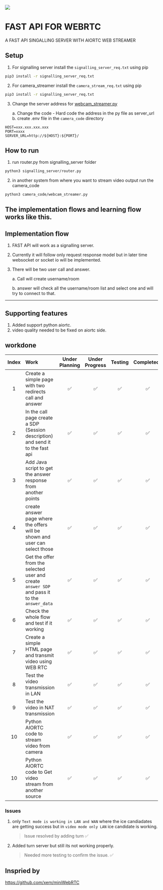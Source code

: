 ![](./banner%20for%20github%20webrtc%20streamer.png)
# FAST API FOR WEBRTC
A FAST API SINGALLING SERVER WITH AIORTC WEB STREAMER

## Setup
1. For signalling server install the `signalling_server_req.txt` using pip
```bash
pip3 install -r signalling_server_req.txt
```
2. For camera_streamer install the `camera_stream_req.txt` using pip
```bash
pip3 install -r signalling_server_req.txt
```
3. Change the server address for [webcam_streamer.py](./camera_code/webcam_streamer.py#L19)
    
    a. Change the code  - Hard code the address in the py file as server_url
    b. create .env file in the `camera_code` directory
```env
HOST=xxx.xxx.xxx.xxx
PORT=xxxx
SERVER_URL=http://${HOST}:${PORT}/
```



## How to run

1. run router.py from signalling_server folder
```bash
python3 signalling_server/router.py
```
2. in another system from where you want to stream video output run the camera_code
```bash
python3 camera_code/webcam_streamer.py
```
The implementation flows and learning flow works like this.
---
## Implementation flow
1. FAST API will work as a signalling server.
2. Currently it will follow only request response model but in later time websocket or socket io will be implemented.
3. There will be two user call and answer.
    
    a. Call will create username/room
    
    b. answer will check all the username/room list and select one and will try to connect to that.

---
## Supporting features
1. Added support python aiortc.
2. video quality needed to be fixed on aiortc side.



## workdone
| Index | Work | Under Planning | Under Progress | Testing | Completeds | Comments |
|:--:|:---|:---:|:--:|:---:|:---:|:--|
|1|Create a simple page with two redirects call and answer | :white_check_mark: | :white_check_mark: | :white_check_mark: | :white_check_mark: | |
|2| In the call page create a SDP (Session description) and send it to the fast api | :white_check_mark: | :white_check_mark: | :white_check_mark: | :white_check_mark: | Sending to `localhost:8080/offer_data` as post request |
|3| Add Java script to get the answer response from another points | :white_check_mark: | :white_check_mark: | :white_check_mark: | :white_check_mark: | Added java script which request from `localhost:8080/get_answer/<username>` if anyone answers from answer page then it will take it and connect with the client |
|4| create answer page where the offers will be shown and user can select those | :white_check_mark: | :white_check_mark: | :white_check_mark: | :white_check_mark: | took the keys from the `offers` directionay and passed it to jinja compiler |
|5| Get the offer from the selected user and create `answer SDP`  and pass it to the  `answer_data`| :white_check_mark: | :white_check_mark: | :white_check_mark: | :white_check_mark: | Done |
|6| Check the whole flow and test if it working |:white_check_mark: | :white_check_mark: | :white_check_mark: | :white_check_mark: | text is being transmitted and ICE candidate is working :blush:
|7| Create a simple HTML page and transmit video using WEB RTC | :white_check_mark: | :white_check_mark: | :white_check_mark: | :white_check_mark: | Created using miniwebrtc github and working |
|8| Test the video transmission in LAN | :white_check_mark: | :white_check_mark: | :white_check_mark: | :white_check_mark: | LAN CONNECTION WORKING WITH VIDEO TRANSMISSION |
|9| Test the video in NAT transmission | :white_check_mark: | :white_check_mark: | :white_check_mark: | :white_check_mark: | Done |
|10| Python AIORTC code to stream video from camera | :white_check_mark: | :white_check_mark: | :white_check_mark: | :white_check_mark: | Done  |
|10| Python AIORTC code to Get video stream from another source | :white_check_mark: | :white_check_mark: | :white_check_mark: | :white_check_mark: | you can add other sources of the video also like video or a camera which is currently in your resident and streaming RTSP stream |


### Issues

1. only `Text mode is working in LAN and WAN` where the ice candiadates are getting success but in `video mode only LAN` ice candidate is working. 

    > Issue resolved by adding turn :white_check_mark:

2. Added turn server but still its not working properly.
    > Needed more testing to confirm the issue. :white_check_mark:


## Inspried by
https://github.com/xem/miniWebRTC
